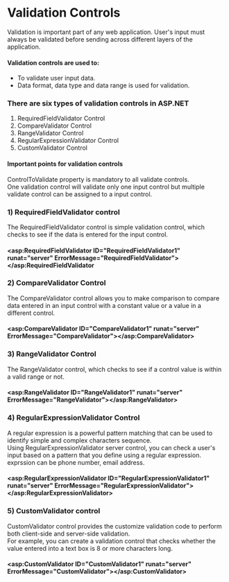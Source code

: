 # Validation Controls      <br/>

Validation is important part of any web application. User's input must always be validated before sending across different layers of the application.

#### Validation controls are used to:<br/>
- To validate user input data.
- Data format, data type and data range is used for validation.

### There are six types of validation controls in ASP.NET 
1) RequiredFieldValidator Control
2) CompareValidator Control
3) RangeValidator Control
4) RegularExpressionValidator Control
5) CustomValidator Control


#### Important points for validation controls<br/>
ControlToValidate property is mandatory to all validate controls.<br/>
One validation control will validate only one input control but multiple validate control can be assigned to a input control.


### 1) RequiredFieldValidator control

The RequiredFieldValidator control is simple validation control, which checks to see if the data is entered for the input control.<br/>
#### <asp:RequiredFieldValidator ID="RequiredFieldValidator1" runat="server" ErrorMessage="RequiredFieldValidator"></asp:RequiredFieldValidator

### 2) CompareValidator Control
 
The CompareValidator control allows you to make comparison to compare data entered in an input control with a constant value or a value in a different control.<br/>
#### <asp:CompareValidator ID="CompareValidator1" runat="server" ErrorMessage="CompareValidator"></asp:CompareValidator>

### 3) RangeValidator Control
 
The RangeValidator control, which checks to see if a control value is within a valid range or not.<br/>
#### <asp:RangeValidator ID="RangeValidator1" runat="server" ErrorMessage="RangeValidator"></asp:RangeValidator>

### 4) RegularExpressionValidator Control
 
A regular expression is a powerful pattern matching  that can be used to identify simple and complex characters sequence.<br/>
Using RegularExpressionValidator server control, you can check a user's input based on a pattern that you define using a regular expression.<br/>
 exprssion can be phone number, email address.<br/>
#### <asp:RegularExpressionValidator ID="RegularExpressionValidator1" runat="server" ErrorMessage="RegularExpressionValidator"></asp:RegularExpressionValidator>
 
 ### 5) CustomValidator control
 CustomValidator control provides the customize validation code to perform both client-side and server-side validation. <br/>
 For example, you can create a validation control that checks whether the value entered into a text box is 8 or more characters long.<br/> 
#### <asp:CustomValidator ID="CustomValidator1" runat="server" ErrorMessage="CustomValidator"></asp:CustomValidator>


 
